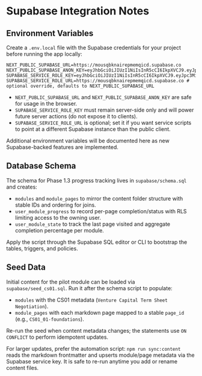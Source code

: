 # Supabase Integration Notes

## Environment Variables

Create a `.env.local` file with the Supabase credentials for your project before running the app locally:

```
NEXT_PUBLIC_SUPABASE_URL=https://mousqbknairepmemqicd.supabase.co
NEXT_PUBLIC_SUPABASE_ANON_KEY=eyJhbGciOiJIUzI1NiIsInR5cCI6IkpXVCJ9.eyJpc3MiOiJzdXBhYmFzZSIsInJlZiI6Im1vdXNxYmtuYWlyZXBtZW1xaWNkIiwicm9sZSI6ImFub24iLCJpYXQiOjE3NjA3NzgyNTksImV4cCI6MjA3NjM1NDI1OX0.M8lXdR3ndaMFoFBPwmsi5ESkvLfxXbC6zRZqh5OtSMc
SUPABASE_SERVICE_ROLE_KEY=eyJhbGciOiJIUzI1NiIsInR5cCI6IkpXVCJ9.eyJpc3MiOiJzdXBhYmFzZSIsInJlZiI6Im1vdXNxYmtuYWlyZXBtZW1xaWNkIiwicm9sZSI6InNlcnZpY2Vfcm9sZSIsImlhdCI6MTc2MDc3ODI1OSwiZXhwIjoyMDc2MzU0MjU5fQ.FdCYgUnEqNthh8V9UTY4VDDgPbbv95NrIkRrPv0IjYg
SUPABASE_SERVICE_ROLE_URL=https://mousqbknairepmemqicd.supabase.co # optional override, defaults to NEXT_PUBLIC_SUPABASE_URL
```

- `NEXT_PUBLIC_SUPABASE_URL` and `NEXT_PUBLIC_SUPABASE_ANON_KEY` are safe for usage in the browser.
- `SUPABASE_SERVICE_ROLE_KEY` must remain server-side only and will power future server actions (do not expose it to clients).
- `SUPABASE_SERVICE_ROLE_URL` is optional; set it if you want service scripts to point at a different Supabase instance than the public client.

Additional environment variables will be documented here as new Supabase-backed features are implemented.

## Database Schema

The schema for Phase 1.3 progress tracking lives in `supabase/schema.sql` and creates:

- `modules` and `module_pages` to mirror the content folder structure with stable IDs and ordering for joins.
- `user_module_progress` to record per-page completion/status with RLS limiting access to the owning user.
- `user_module_state` to track the last page visited and aggregate completion percentage per module.

Apply the script through the Supabase SQL editor or CLI to bootstrap the tables, triggers, and policies.

## Seed Data

Initial content for the pilot module can be loaded via `supabase/seed_cs01.sql`. Run it after the schema script to populate:

- `modules` with the CS01 metadata (`Venture Capital Term Sheet Negotiation`).
- `module_pages` with each markdown page mapped to a stable `page_id` (e.g., `CS01_01-foundations`).

Re-run the seed when content metadata changes; the statements use `ON CONFLICT` to perform idempotent updates.

For larger updates, prefer the automation script: `npm run sync:content` reads the markdown frontmatter and upserts module/page metadata via the Supabase service key. It is safe to re-run anytime you add or rename content files.

